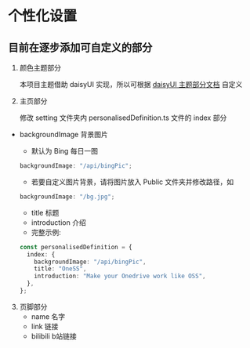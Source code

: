 # 个性化设置

## 目前在逐步添加可自定义的部分

1. 颜色主题部分

   本项目主题借助 daisyUI 实现，所以可根据 [daisyUI 主题部分文档](https://daisyui.com/docs/themes/) 自定义

2. 主页部分

   修改 setting 文件夹内 personalisedDefinition.ts 文件的 index 部分

- backgroundImage 背景图片

    - 默认为 Bing 每日一图

  ```ts
  backgroundImage: "/api/bingPic";
  ```

    - 若要自定义图片背景，请将图片放入 Public 文件夹并修改路径，如

  ```ts
  backgroundImage: "/bg.jpg";
  ```

    - title 标题
    - introduction 介绍
    - 完整示例:

  ```ts
  const personalisedDefinition = {
    index: {
      backgroundImage: "/api/bingPic",
      title: "OneSS",
      introduction: "Make your Onedrive work like OSS",
    },
  };
  ```

3. 页脚部分
    - name 名字
    - link 链接
    - bilibili b站链接 